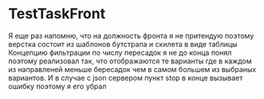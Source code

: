 # TestTaskFront
Я еще раз напомню, что на должность фронта я не притендую поэтому верстка состоит из шаблонов бутстрапа и скилета в виде таблицы
Концепцию фильтрации по числу пересадок я не до конца понял поэтому реализовал так, что отображаются те варианты где в каждом из направленей меньше бересадок чем в самом большем из выбраных вариантов.
И в случае с json сервером пункт stop в конце вызывает ошибку поэтому я его убрал
